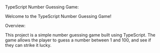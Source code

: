 TypeScript Number Guessing Game:

Welcome to the TypeScript Number Guessing Game!

Overview:

This project is a simple number guessing game built using TypeScript. The game allows the player to guess a number between 1 and 100, and see if they can strike it lucky.

